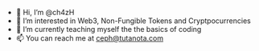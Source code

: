 - 👋 Hi, I’m @ch4zH
- 👀 I’m interested in Web3, Non-Fungible Tokens and Cryptpocurrencies
- 🌱 I’m currently teaching myself the the basics of coding
- 📫 You can reach me at ceph@tutanota.com
